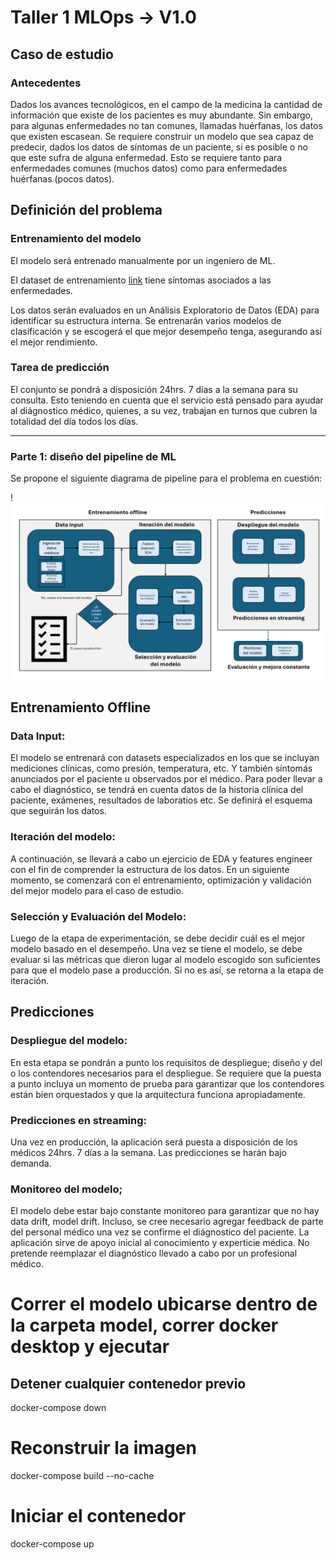 # Taller 1 MLOps -> V1.0

## Caso de estudio
### Antecedentes

Dados los avances tecnológicos, en el campo de la medicina la cantidad de información que existe de los pacientes es muy abundante. Sin embargo, para algunas enfermedades no tan comunes, llamadas huérfanas, los datos que existen escasean. Se requiere construir un modelo que sea capaz de predecir, dados los datos de síntomas de un paciente, si es posible o no que este sufra de alguna enfermedad. Esto se requiere tanto para enfermedades comunes (muchos datos) como para enfermedades huérfanas (pocos datos). 

## Definición del problema

### Entrenamiento del modelo

El modelo será entrenado manualmente por un ingeniero de ML.

El dataset de entrenamiento [link](https://www.kaggle.com/datasets/uom190346a/disease-symptoms-and-patient-profile-dataset/data) tiene síntomas asociados a las enfermedades.

Los datos serán evaluados en un Análisis Exploratorio de Datos (EDA) para identificar su estructura interna. Se entrenarán varios modelos de clasificación y se escogerá el que mejor desempeño tenga, asegurando así el mejor rendimiento.

### Tarea de predicción

El conjunto se pondrá a disposición 24hrs. 7 días a la semana para su consulta. Esto teniendo en cuenta que el servicio está pensado para ayudar al diágnostico médico, quienes, a su vez, trabajan en turnos que cubren la totalidad del día todos los días.

---

### Parte 1: diseño del pipeline de ML

Se propone el siguiente diagrama de pipeline para el problema en cuestión:

!![ML_Pipeline](./img/Pipeline1.png)

## Entrenamiento Offline

### Data Input:

El modelo se entrenará con datasets especializados en los que se incluyan mediciones clínicas, como presión, temperatura, etc. Y también síntomás anunciados por el paciente u observados por el médico. Para poder llevar a cabo el diagnóstico, se tendrá en cuenta datos de la historia clínica del paciente, exámenes, resultados de laboratios etc. Se definirá el esquema que seguirán los datos. 


### Iteración del modelo:

A continuación, se llevará a cabo un ejercicio de EDA y features engineer con el fin de comprender la estructura de los datos. En un siguiente momento, se comenzará con el entrenamiento, optimización y validación del mejor modelo para el caso de estudio.


### Selección y Evaluación del Modelo:

Luego de la etapa de experimentación, se debe decidir cuál es el mejor modelo basado en el desempeño. Una vez se tiene el modelo, se debe evaluar si las métricas que dieron lugar al modelo escogido son suficientes para que el modelo pase a producción. Si no es así, se retorna a la etapa de iteración. 


## Predicciones

### Despliegue del modelo:

En esta etapa se pondrán a punto los requisitos de despliegue; diseño y del o los contendores necesarios para el despliegue. Se requiere que la puesta a punto incluya un momento de prueba para garantizar que los contendores están bien orquestados y que la arquitectura funciona apropiadamente. 


### Predicciones en streaming:

Una vez en producción, la aplicación será puesta a disposición de los médicos 24hrs. 7 días a la semana. Las predicciones se harán bajo demanda.

### Monitoreo del modelo;

El modelo debe estar bajo constante monitoreo para garantizar que no hay data drift, model drift. Incluso, se cree necesario agregar feedback de parte del personal médico una vez se confirme el diágnostico del paciente. La aplicación sirve de apoyo inicial al conocimiento y experticie médica. No pretende reemplazar el diagnóstico llevado a cabo por un profesional médico.



# Correr el modelo ubicarse dentro de la carpeta model, correr docker desktop y ejecutar 

## Detener cualquier contenedor previo
docker-compose down

# Reconstruir la imagen 
docker-compose build --no-cache

# Iniciar el contenedor
docker-compose up